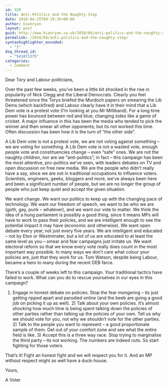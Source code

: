 ```yaml
---
id: 320
title: Anti-Politics and the Naughty Step
date: 2010-04-25T09:19:35+00:00
author: kianryan
layout: post
guid: http://www.kianryan.co.uk/2010/04/anti-politics-and-the-naughty-step/
permalink: /2010/04/anti-politics-and-the-naughty-step/
syntaxhighlighter_encoded:
  - "1"
dsq_thread_id:
  - "541071375"
categories:
  - Comment
---
```

Dear Tory and Labour politicians,

Over the past few weeks, you&#8217;ve been a little bit shocked in the rise in popularity of Nick Clegg and the Liberal Democrats. Clearly you feel threatened since the Torys briefed the Murdoch papers on smearing the Lib Dems (which backfired) and Labour clearly have it in their mind that a Lib Dem vote is a protest vote (I&#8217;m looking at you Mr Milliband). For a long time power has bounced between red and blue, changing sides like a game of cricket. A major influence in this has been the media who tended to pick the winner and then smear all other opponents; but its not worked this time. Often discussion has been how it is the turn of &#8220;the other side&#8221;.

A Lib Dem vote is not a protest vote, we are not voting against something &#8211; we are voting for something. A Lib Dem vote is not a wasted vote, enough people vote and constituencies change &#8211; even &#8220;safe&#8221; ones. We are not the naughty children, nor are we &#8220;anti-politics&#8221;; in fact &#8211; this campaign has been the most attentive, pro-politics we&#8217;ve seen, with leaders debates on TV and open discussion on free new media. We are the people who didn&#8217;t really have a say, since we are not in traditional occupations to influence voters. Scientists, engineers, geeks, bloggers and more, we&#8217;ve always been here and been a significant number of people, but we are no longer the group of people who just keep quiet and accept the given situation.

We want change. We want our politics to keep up with the changing pace of technology. We want our freedom of speech, we want to be who we are (goth, gay, punk &#8211; whatever), and we want our vote to matter. We think the idea of a hung parliament is possibly a good thing, since it means MPs will have to work to pass their policies, and we are intelligent enough to see the potential impact it may have (economic and otherwise). We want open debate every year, not just every five years. We are intelligent and educated &#8211; not by Eton or Westminster, but a lot of us are educated to at least the same level as you &#8211; smear and fear campaigns just irritate us. We want electoral reform so that we know every vote really does count in the most important way possible. In many ways we don&#8217;t care what colour your policies are, just that they work for us. Tom Watson, despite being Labour, became a hero to many during the recent DEB farce.

There&#8217;s a couple of weeks left to this campaign. Your traditional tactics have failed to work. What can you do to rescue yourselves in our eyes in this campaign?

1) Engage in honest debate on policies. Stop the fear mongering &#8211; its just getting ripped apart and parodied online (and the beeb are going a good job on picking it up as well). 2) Talk about your own policies. It&#8217;s almost shocking how much time is being spent talking down the policies of other parties rather than talking up the policies of your own. Tell us why we should vote for you, not why we shouldn&#8217;t vote for the other parties. 2) Talk to the people you want to represent &#8211; a good proportionate sample of them. Get out of your comfort zone and see what the entire field is like. 3) Accept this is a three way race. Stop trying to marginalise the third party &#8211; its not working. The numbers are indeed nuts. So start fighting for those voters.

That&#8217;s it! Fight an honest fight and we will respect you for it. And an MP without respect might as well have a duck-house.

Yours,

A Voter